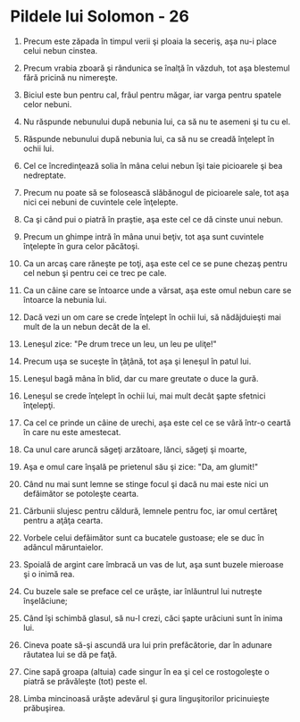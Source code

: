 # Pildele lui Solomon - 26

1. Precum este zăpada în timpul verii şi ploaia la seceriş, aşa nu-i place celui nebun cinstea. 

2. Precum vrabia zboară şi rândunica se înalţă în văzduh, tot aşa blestemul fără pricină nu nimereşte. 

3. Biciul este bun pentru cal, frâul pentru măgar, iar varga pentru spatele celor nebuni. 

4. Nu răspunde nebunului după nebunia lui, ca să nu te asemeni şi tu cu el. 

5. Răspunde nebunului după nebunia lui, ca să nu se creadă înţelept în ochii lui. 

6. Cel ce încredinţează solia în mâna celui nebun îşi taie picioarele şi bea nedreptate. 

7. Precum nu poate să se folosească slăbănogul de picioarele sale, tot aşa nici cei nebuni de cuvintele cele înţelepte. 

8. Ca şi când pui o piatră în praştie, aşa este cel ce dă cinste unui nebun. 

9. Precum un ghimpe intră în mâna unui beţiv, tot aşa sunt cuvintele înţelepte în gura celor păcătoşi. 

10. Ca un arcaş care răneşte pe toţi, aşa este cel ce se pune chezaş pentru cel nebun şi pentru cei ce trec pe cale. 

11. Ca un câine care se întoarce unde a vărsat, aşa este omul nebun care se întoarce la nebunia lui. 

12. Dacă vezi un om care se crede înţelept în ochii lui, să nădăjduieşti mai mult de la un nebun decât de la el. 

13. Leneşul zice: "Pe drum trece un leu, un leu pe uliţe!" 

14. Precum uşa se suceşte în ţâţână, tot aşa şi leneşul în patul lui. 

15. Leneşul bagă mâna în blid, dar cu mare greutate o duce la gură. 

16. Leneşul se crede înţelept în ochii lui, mai mult decât şapte sfetnici înţelepţi. 

17. Ca cel ce prinde un câine de urechi, aşa este cel ce se vâră într-o ceartă în care nu este amestecat. 

18. Ca unul care aruncă săgeţi arzătoare, lănci, săgeţi şi moarte, 

19. Aşa e omul care înşală pe prietenul său şi zice: "Da, am glumit!" 

20. Când nu mai sunt lemne se stinge focul şi dacă nu mai este nici un defăimător se potoleşte cearta. 

21. Cărbunii slujesc pentru căldură, lemnele pentru foc, iar omul certăreţ pentru a aţâţa cearta. 

22. Vorbele celui defăimător sunt ca bucatele gustoase; ele se duc în adâncul măruntaielor. 

23. Spoială de argint care îmbracă un vas de lut, aşa sunt buzele mieroase şi o inimă rea. 

24. Cu buzele sale se preface cel ce urăşte, iar înlăuntrul lui nutreşte înşelăciune; 

25. Când îşi schimbă glasul, să nu-l crezi, căci şapte urâciuni sunt în inima lui. 

26. Cineva poate să-şi ascundă ura lui prin prefăcătorie, dar în adunare răutatea lui se dă pe faţă. 

27. Cine sapă groapa (altuia) cade singur în ea şi cel ce rostogoleşte o piatră se prăvăleşte (tot) peste el. 

28. Limba mincinoasă urăşte adevărul şi gura linguşitorilor pricinuieşte prăbuşirea. 

